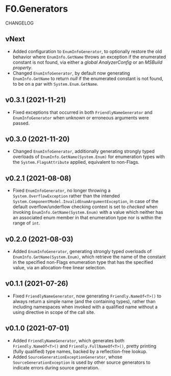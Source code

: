 # F0.Generators
CHANGELOG

## vNext
- Added configuration to `EnumInfoGenerator`, to optionally restore the old behavior where `EnumInfo.GetName` throws an exception if the enumerated constant is not found, via either a _global AnalyzerConfig_ or an _MSBuild property_.
- Changed `EnumInfoGenerator`, by default now generating `EnumInfo.GetName` to return _null_ if the enumerated constant is not found, to be on a par with `System.Enum.GetName`.

## v0.3.1 (2021-11-21)
- Fixed exceptions that occurred in both `FriendlyNameGenerator` and `EnumInfoGenerator` when unknown or erroneous arguments were passed.

## v0.3.0 (2021-11-20)
- Changed `EnumInfoGenerator`, additionally generating strongly typed overloads of `EnumInfo.GetName(System.Enum)` for enumeration types with the `System.FlagsAttribute` applied, equivalent to non-Flags.

## v0.2.1 (2021-08-08)
- Fixed `EnumInfoGenerator`, no longer throwing a `System.OverflowException` rather than the intended `System.ComponentModel.InvalidEnumArgumentException`, in case of the default overflow/underflow checking context is set to _checked_ when invoking `EnumInfo.GetName(System.Enum)` with a value which neither has an associated enum member in that enumeration type nor is within the range of `int`.

## v0.2.0 (2021-08-03)
- Added `EnumInfoGenerator`, generating strongly typed overloads of `EnumInfo.GetName(System.Enum)`, which retrieve the name of the constant in the specified non-Flags enumeration type that has the specified value, via an allocation-free linear selection.

## v0.1.1 (2021-07-26)
- Fixed `FriendlyNameGenerator`, now generating `Friendly.NameOf<T>()` to always return a simple name (and the containing types), rather than including namespaces when invoked with a qualified name without a using directive in scope of the call site.

## v0.1.0 (2021-07-01)
- Added `FriendlyNameGenerator`, which generates both `Friendly.NameOf<T>()` and `Friendly.FullNameOf<T>()`, pretty printing (fully qualified) type names, backed by a reflection-free lookup.
- Added `SourceGenerationExceptionGenerator`, whose `SourceGenerationException` is used by other source generators to indicate errors during source generation.
